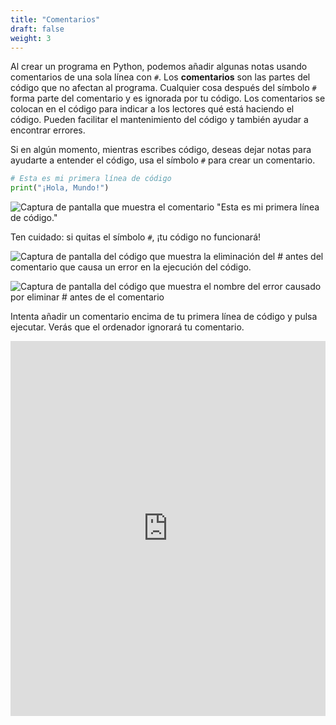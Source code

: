 ```yaml
---
title: "Comentarios"
draft: false
weight: 3
---
```


Al crear un programa en Python, podemos añadir algunas notas usando comentarios de una sola línea con `#`. Los **comentarios** son las partes del código que no afectan al programa. Cualquier cosa después del símbolo `#` forma parte del comentario y es ignorada por tu código. Los comentarios se colocan en el código para indicar a los lectores qué está haciendo el código. Pueden facilitar el mantenimiento del código y también ayudar a encontrar errores.

Si en algún momento, mientras escribes código, deseas dejar notas para ayudarte a entender el código, usa el símbolo `#` para crear un comentario.

```python
# Esta es mi primera línea de código
print("¡Hola, Mundo!")
```

![Captura de pantalla que muestra el comentario "Esta es mi primera línea de código."](../../img/commentHello_es.png "una imagen de cómo escribir comentarios en python")

Ten cuidado: si quitas el símbolo `#`, ¡tu código no funcionará!

![Captura de pantalla del código que muestra la eliminación del # antes del comentario que causa un error en la ejecución del código.](../../img/commentHelloError_es.png "una imagen de un comentario hecho mal") 

![Captura de pantalla del código que muestra el nombre del error causado por eliminar # antes de el comentario](../../img/commentHelloErrorName_es.png "una imagen de error") 

Intenta añadir un comentario encima de tu primera línea de código y pulsa ejecutar. Verás que el ordenador ignorará tu comentario.

<iframe src="https://trinket.io/embed/python/7d285bedc9d3" width="100%" height="600" frameborder="0" marginwidth="0" marginheight="0" allowfullscreen></iframe>